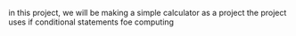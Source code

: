 in this project, we will be making a simple calculator as a project
the project uses if conditional statements foe computing
